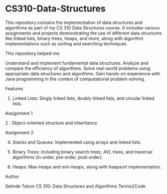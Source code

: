# CS310-Data-Structures
This repository contains the implementation of data structures and algorithms as part of my CS 310 Data Structures course. It includes various assignments and projects demonstrating the use of different data structures like linked lists, binary trees, heaps, and more, along with algorithm implementations such as sorting and searching techniques.

This repository helped me:

Understand and implement fundamental data structures.
Analyze and compare the efficiency of algorithms.
Solve real-world problems using appropriate data structures and algorithms.
Gain hands-on experience with Java programming in the context of computational problem-solving.

Features

 1. Linked Lists: Singly linked lists, doubly linked lists, and circular linked lists.

Assignment 1

 2 . Object-oriented structure and inheritance
 
Assignment 2


4. Stacks and Queues: Implemented using arrays and linked lists.
  
5. Binary Trees: Including binary search trees, AVL trees, and traversal algorithms (in-order, pre-order, post-order).
6. Heaps: Max-heaps and min-heaps, along with heapsort implementation.



Author

Selinde Tatum
CS 310: Data Structures and Algorithms
Tennis2Code


